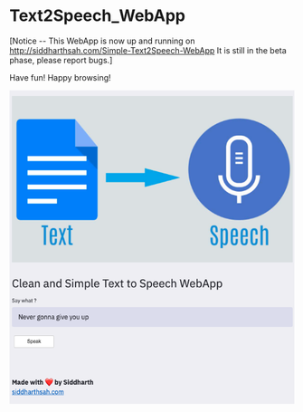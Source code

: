 # Text2Speech_WebApp

[Notice --  This WebApp is now up and running on http://siddharthsah.com/Simple-Text2Speech-WebApp It is still in the beta phase, please report bugs.]

Have fun! Happy browsing!

![Screenshot](WebApp.png)


